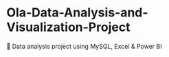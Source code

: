 # Ola-Data-Analysis-and-Visualization-Project
🚗 Data analysis project using MySQL, Excel &amp; Power BI

